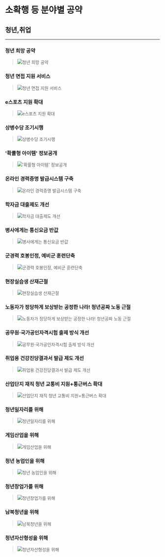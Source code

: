 # 소확행 등 분야별 공약

## 청년,취업

---

### 청년 희망 공약
> ![청년 희망 공약](004_021_001.png)

### 청년 면접 지원 서비스
> ![청년 면접 지원 서비스](004_021_002.jpg)

### e스포츠 지원 확대
> ![e스포츠 지원 확대](004_021_003.jpg)

### 상병수당 조기시행
> ![상병수당 조기시행](004_021_004.jpg)

### '확률형 아이템' 정보공개
> !['확률형 아이템' 정보공개](004_021_005.png)

### 온라인 경력증명 발급시스템 구축
> ![온라인 경력증명 발급시스템 구축](004_021_006.jpg)

### 학자금 대출제도 개선
> ![학자금 대출제도 개선](004_021_007.png)

### 병사에게는 통신요금 반값
> ![병사에게는 통신요금 반값](004_021_008.png)

### 군경력 호봉인정, 예비군 훈련단축
> ![군경력 호봉인정, 예비군 훈련단축](004_021_009.png)

### 현장실습생 산재근절
> ![현장실습생 산재근절](004_021_010.png)

### 노동자가 정당하게 보상받는 공정한 나라! 청년공짜 노동 근절
> ![노동자가 정당하게 보상받는 공정한 나라! 청년공짜 노동 근절](004_021_011.png)

### 공무원·국가공인자격시험 출제 방식 개선
> ![공무원·국가공인자격시험 출제 방식 개선](004_021_012.png)

### 취업용 건강진당결과서 발급 제도 개선
> ![취업용 건강진당결과서 발급 제도 개선](004_021_013.png)

### 산업단지 재직 청년 교통비 지원+통근버스 확대
> ![산업단지 재직 청년 교통비 지원+통근버스 확대](004_021_014.png)

### 청년일자리를 위해
> ![청년일자리를 위해](004_021_015.png)

### 게임산업을 위해
> ![게임산업을 위해](004_021_016.png)

### 청년 농업인을 위해
> ![청년 농업인을 위해](004_021_017.png)

### 청년창업가를 위해
> ![청년창업가를 위해](004_021_018.png)

### 남북청년을 위해
> ![남북청년을 위해](004_021_019.png)

### 청년자산형성을 위해
> ![청년자산형성을 위해](004_021_020.png)
